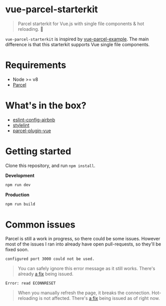 # vue-parcel-starterkit
> Parcel starterkit for Vue.js with single file components & hot reloading. 🎉

`vue-parcel-starterkit` is inspired by [vue-parcel-example](https://github.com/rohitkrai03/vue-parcel-example).
The main difference is that this starterkit supports Vue single file components.

# Requirements

- Node >= v8
- [Parcel](parceljs.org)

# What's in the box?

- [eslint-config-airbnb](https://github.com/airbnb/javascript/tree/master/packages/eslint-config-airbnb)
- [stylelint](https://github.com/stylelint/stylelint)
- [parcel-plugin-vue](https://github.com/lc60005457/parcel-plugin-vue)

# Getting started

Clone this repository, and run `npm install`.

**Development**
```bash
npm run dev
```

**Production**
```bash
npm run build
```

# Common issues

Parcel is still a work in progress, so there could be some issues.
However most of the issues I ran into already have open pull-requests, so they'll be fixed soon.

`configured port 3000 could not be used.`
> You can safely ignore this error message as it still works. There's already [a fix](https://github.com/parcel-bundler/parcel/pull/302) being issued.

`Error: read ECONNRESET`
> When you manually refresh the page, it breaks the connection. Hot-reloading is not affected. There's [a fix](https://github.com/parcel-bundler/parcel/pull/320) being issued as of right now.
